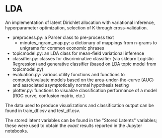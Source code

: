 # LDA

An implementation of latent Dirichlet allocation with variational inference, hyperparameter optimization, selection of K through cross-validation.



- preprocess.py: a Parser class to pre-process text
  - minutes_ngram_map.py: a dictionary of mappings from n-grams to unigrams for common economic phrases
- topicmodel.py: an LDA class for mean-field variational inference
- classifier.py: classes for discriminative classifier (via sklearn Logistic Regression) and generative classifier (based on LDA topic model from topicmodel.py)
- evaluation.py: various utility functions and functions to compute/evaluate models based on the area-under-the-curve (AUC) and associated asymptotically normal hypothesis testing
- plotter.py: functions to visualize classification performance of a model (ROC curve, confusion matrix, etc.)



The data used to produce visualizations and classification output can be found in train_df.csv and test_df.csv. 



The stored latent variables can be found in the "Stored Latents" variables; these were used to obtain the *exact* results reported in the Jupyter notebooks.